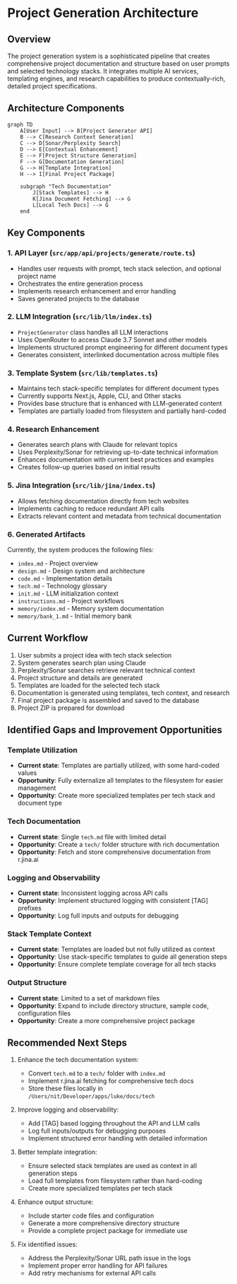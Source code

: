 # Project Generation Architecture

## Overview

The project generation system is a sophisticated pipeline that creates comprehensive project documentation and structure based on user prompts and selected technology stacks. It integrates multiple AI services, templating engines, and research capabilities to produce contextually-rich, detailed project specifications.

## Architecture Components

```mermaid
graph TD
    A[User Input] --> B[Project Generator API]
    B --> C[Research Context Generation]
    C --> D[Sonar/Perplexity Search]
    D --> E[Contextual Enhancement]
    E --> F[Project Structure Generation]
    F --> G[Documentation Generation]
    G --> H[Template Integration]
    H --> I[Final Project Package]
    
    subgraph "Tech Documentation"
        J[Stack Templates] --> H
        K[Jina Document Fetching] --> G
        L[Local Tech Docs] --> G
    end
```

## Key Components

### 1. API Layer (`src/app/api/projects/generate/route.ts`)
- Handles user requests with prompt, tech stack selection, and optional project name
- Orchestrates the entire generation process
- Implements research enhancement and error handling
- Saves generated projects to the database

### 2. LLM Integration (`src/lib/llm/index.ts`)
- `ProjectGenerator` class handles all LLM interactions
- Uses OpenRouter to access Claude 3.7 Sonnet and other models
- Implements structured prompt engineering for different document types
- Generates consistent, interlinked documentation across multiple files

### 3. Template System (`src/lib/templates.ts`)
- Maintains tech stack-specific templates for different document types
- Currently supports Next.js, Apple, CLI, and Other stacks
- Provides base structure that is enhanced with LLM-generated content
- Templates are partially loaded from filesystem and partially hard-coded

### 4. Research Enhancement
- Generates search plans with Claude for relevant topics
- Uses Perplexity/Sonar for retrieving up-to-date technical information
- Enhances documentation with current best practices and examples
- Creates follow-up queries based on initial results

### 5. Jina Integration (`src/lib/jina/index.ts`)
- Allows fetching documentation directly from tech websites
- Implements caching to reduce redundant API calls
- Extracts relevant content and metadata from technical documentation

### 6. Generated Artifacts
Currently, the system produces the following files:
- `index.md` - Project overview
- `design.md` - Design system and architecture
- `code.md` - Implementation details
- `tech.md` - Technology glossary
- `init.md` - LLM initialization context
- `instructions.md` - Project workflows
- `memory/index.md` - Memory system documentation
- `memory/bank_1.md` - Initial memory bank

## Current Workflow

1. User submits a project idea with tech stack selection
2. System generates search plan using Claude
3. Perplexity/Sonar searches retrieve relevant technical context
4. Project structure and details are generated
5. Templates are loaded for the selected tech stack
6. Documentation is generated using templates, tech context, and research
7. Final project package is assembled and saved to the database
8. Project ZIP is prepared for download

## Identified Gaps and Improvement Opportunities

### Template Utilization
- **Current state**: Templates are partially utilized, with some hard-coded values
- **Opportunity**: Fully externalize all templates to the filesystem for easier management
- **Opportunity**: Create more specialized templates per tech stack and document type

### Tech Documentation
- **Current state**: Single `tech.md` file with limited detail
- **Opportunity**: Create a `tech/` folder structure with rich documentation
- **Opportunity**: Fetch and store comprehensive documentation from r.jina.ai

### Logging and Observability
- **Current state**: Inconsistent logging across API calls
- **Opportunity**: Implement structured logging with consistent [TAG] prefixes
- **Opportunity**: Log full inputs and outputs for debugging

### Stack Template Context
- **Current state**: Templates are loaded but not fully utilized as context
- **Opportunity**: Use stack-specific templates to guide all generation steps
- **Opportunity**: Ensure complete template coverage for all tech stacks

### Output Structure
- **Current state**: Limited to a set of markdown files
- **Opportunity**: Expand to include directory structure, sample code, configuration files
- **Opportunity**: Create a more comprehensive project package

## Recommended Next Steps

1. Enhance the tech documentation system:
   - Convert `tech.md` to a `tech/` folder with `index.md`
   - Implement r.jina.ai fetching for comprehensive tech docs
   - Store these files locally in `/Users/nit/Developer/apps/luke/docs/tech`

2. Improve logging and observability:
   - Add [TAG] based logging throughout the API and LLM calls
   - Log full inputs/outputs for debugging purposes
   - Implement structured error handling with detailed information

3. Better template integration:
   - Ensure selected stack templates are used as context in all generation steps
   - Load full templates from filesystem rather than hard-coding
   - Create more specialized templates per tech stack

4. Enhance output structure:
   - Include starter code files and configuration
   - Generate a more comprehensive directory structure
   - Provide a complete project package for immediate use

5. Fix identified issues:
   - Address the Perplexity/Sonar URL path issue in the logs
   - Implement proper error handling for API failures
   - Add retry mechanisms for external API calls 